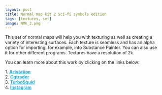 ```yaml
---
layout: post 
title: Normal map kit 2 Sci-fi symbols edition
tags: [textures, set]
image: NMK_2.png
---
```

This set of normal maps will help you with texturing as well as creating a variety of interesting surfaces. 
Each texture is seamless and has an alpha option for importing, for example, into Substance Painter. 
You can also use it for other different programs. Textures have a resolution of 2k. 

<!--more-->

You can learn more about this work by clicking on the links below: <br/>

<div>
	1.
    <a href="https://www.artstation.com/nikiyani/store/lJyo/normal-map-kit-2-sci-fi-symbols-edition" target="_blank" style="font-weight: bold; color: #1CAAD9;">Artstation</a><br/>
	2.
	<a href="https://www.cgtrader.com/3d-models/textures/miscellaneous/normal-map-kit-2-sci-fi-symbols-edition" target="_blank" style="font-weight: bold; color: #1CAAD9;">Cgtrader</a><br/>
	3.
	<a href="https://www.turbosquid.com/FullPreview/Index.cfm/ID/1361145" target="_blank" style="font-weight: bold; color: #1CAAD9;">TurboSquid</a><br/>
	4.
	<a href="https://www.instagram.com/p/CCarww9BYk5/" target="_blank" style="font-weight: bold; color: #1CAAD9;">Instagram</a><br/>
</div>
